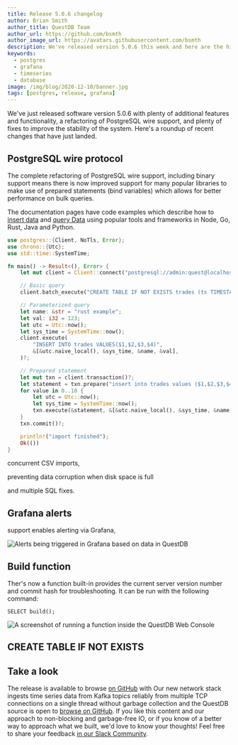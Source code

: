 ```yaml
---
title: Release 5.0.6 changelog
author: Brian Smith
author_title: QuestDB Team
author_url: https://github.com/bsmth
author_image_url: https://avatars.githubusercontent.com/bsmth
description: We've released version 5.0.6 this week and here are the highlights
keywords:
  - postgres
  - grafana
  - timeseries
  - database
image: /img/blog/2020-12-10/banner.jpg
tags: [postgres, release, grafana]
---
```


We've just released software version 5.0.6 with plenty of additional features
and functionality, a refactoring of PostgreSQL wire support, and plenty of fixes
to improve the stability of the system. Here's a roundup of recent changes that
have just landed.

<!--truncate-->

## PostgreSQL wire protocol

The complete refactoring of PostgreSQL wire support, including binary support
means there is now improved support for many popular libraries to make use of
prepared statements (bind variables) which allows for better performance on bulk
queries.

The documentation pages have code examples which describe how to
[insert data](/docs/develop/insert-data#postgres-compatibility) and
[query Data](/docs/develop/query-data#postgres-compatibility) using popular
tools and frameworks in Node, Go, Rust, Java and Python.

```rust title="Inserting data using Rust"
use postgres::{Client, NoTls, Error};
use chrono::{Utc};
use std::time::SystemTime;

fn main() -> Result<(), Error> {
    let mut client = Client::connect("postgresql://admin:quest@localhost:8812/qdb", NoTls)?;

    // Basic query
    client.batch_execute("CREATE TABLE IF NOT EXISTS trades (ts TIMESTAMP, date DATE, name STRING, value INT) timestamp(ts);")?;

    // Parameterized query
    let name: &str = "rust example";
    let val: i32 = 123;
    let utc = Utc::now();
    let sys_time = SystemTime::now();
    client.execute(
        "INSERT INTO trades VALUES($1,$2,$3,$4)",
        &[&utc.naive_local(), &sys_time, &name, &val],
    )?;

    // Prepared statement
    let mut txn = client.transaction()?;
    let statement = txn.prepare("insert into trades values ($1,$2,$3,$4)")?;
    for value in 0..10 {
        let utc = Utc::now();
        let sys_time = SystemTime::now();
        txn.execute(&statement, &[&utc.naive_local(), &sys_time, &name, &value])?;
    }
    txn.commit()?;

    println!("import finished");
    Ok(())
}
```

concurrent CSV imports,

preventing data corruption when disk space is full

and multiple SQL fixes.

## Grafana alerts

support enables alerting via Grafana,

![Alerts being triggered in Grafana based on data in QuestDB](/img/blog/2021-02-05/grafana_alerts.png)


## Build function

Ther's now a function built-in provides the current server version number and commit hash for
troubleshooting. It can be run with the following command:

```questdb-sql
SELECT build();
```

![A screenshot of running a function inside the QuestDB Web Console](/img/blog/2021-02-05/build_function.png)



<!-- import Screenshot from "@theme/Screenshot";

<Screenshot
  alt="A screenshot of running a function inside the QuestDB Web Console"
  height={138}
  src="/img/blog/2021-02-05/build_function.png"
  title="Example stack with Google Cloud Platform services"
  width={650}
/>


 -->







## CREATE TABLE IF NOT EXISTS

## Take a look

The release is available to browse
[on GitHub](https://github.com/questdb/questdb/releases/tag/5.0.6) with Our new
network stack ingests time series data from Kafka topics reliably from multiple
TCP connections on a single thread without garbage collection and the QuestDB
source is open to [browse on GitHub]({@githubUrl@}). If you like this content
and our approach to non-blocking and garbage-free IO, or if you know of a better
way to approach what we built, we'd love to know your thoughts! Feel free to
share your feedback [in our Slack Community]({@slackUrl@}).
